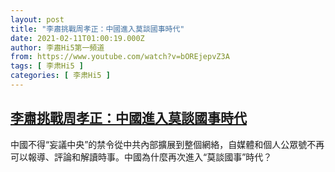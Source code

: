 ```yaml
---
layout: post
title: "李肅挑戰周孝正：中國進入莫談國事時代"
date: 2021-02-11T01:00:19.000Z
author: 李肅Hi5第一頻道
from: https://www.youtube.com/watch?v=bOREjepvZ3A
tags: [ 李肃Hi5 ]
categories: [ 李肃Hi5 ]
---
```

<!--1613005219000-->
[李肅挑戰周孝正：中國進入莫談國事時代](https://www.youtube.com/watch?v=bOREjepvZ3A)
------

<div>
中國不得“妄議中央”的禁令從中共內部擴展到整個網絡，自媒體和個人公眾號不再可以報導、評論和解讀時事。中國為什麼再次進入“莫談國事”時代？
</div>
